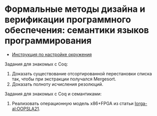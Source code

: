 # Формальные методы дизайна и верификации программного обеспечения: семантики языков программирования

- [Инструкция по настройке окружения](INSTALL)

Задания для знакомых с Coq:
1. Доказать существование отсортированной перестановки списка так,
чтобы при экстракции получался Mergesort.
2. Доказать полноту исчисления резолюций.

Задания для знакомых с Coq и семантиками:
1. Реализовать операционную модель x86+FPGA из статьи [Iorga-al:OOPSLA21](https://doi.org/10.1145/3485497).

